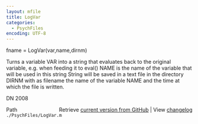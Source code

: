```yaml
---
layout: mfile
title: LogVar
categories:
  - PsychFiles
encoding: UTF-8
---
```


fname = LogVar\(var,name,dirnm\)

Turns a variable VAR into a string that evaluates back to the original
variable, e.g. when feeding it to eval\(\)
NAME is the name of the variable that will be used in this string
String will be saved in a text file in the directory DIRNM with as
filename the name of the variable NAME and the time at which the file is
written.

DN 2008


<div class="code_header" style="text-align:right;">
  <span style="float:left;">Path&nbsp;&nbsp;</span> <span class="counter">Retrieve <a href=
  "https://raw.github.com/Psychtoolbox-3/Psychtoolbox-3/beta/./PsychFiles/LogVar.m">current version from GitHub</a> | View <a href=
  "https://github.com/Psychtoolbox-3/Psychtoolbox-3/commits/beta/./PsychFiles/LogVar.m">changelog</a></span>
</div>
<div class="code">
  <code>./PsychFiles/LogVar.m</code>
</div>
